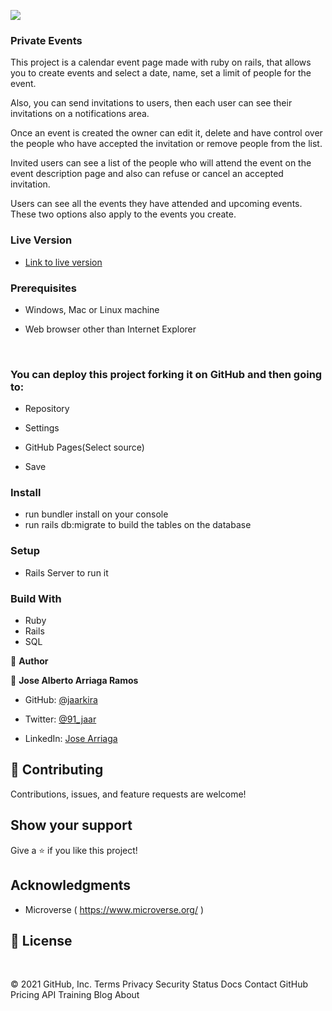 ![](https://img.shields.io/badge/Microverse-blueviolet)

### Private Events

This project is a calendar event page made with ruby on rails, that allows you to create events and select a date, name, set a limit of people for the event.

Also, you can send invitations to users, then each user can see their invitations on a notifications area.

Once an event is created the owner can edit it, delete and have control over the people who have accepted the invitation or remove people from the list.

Invited users can see a list of the people who will attend the event on the event description page and also can refuse or cancel an accepted invitation.

Users can see all the events they have attended and upcoming events. These two options also apply to the events you create.

### Live Version

- [Link to live version](https://secure-hamlet-92535.herokuapp.com/login)


### Prerequisites

- Windows, Mac or Linux machine 

- Web browser other than Internet Explorer

​
### You can deploy this project forking it on GitHub and then going to:

- Repository

- Settings

- GitHub Pages(Select source)

- Save


### Install

- run bundler install on your console
- run rails db:migrate to build the tables on the database

### Setup

- Rails Server to run it

### Build With

- Ruby 
- Rails
- SQL


👤 **Author**

👤 **Jose Alberto Arriaga Ramos**

- GitHub: [@jaarkira](https://github.com/jaarkira )

- Twitter: [@91_jaar](https://twitter.com/91_jaar )

- LinkedIn: [Jose Arriaga](https://www.linkedin.com/in/jaar/)
​

## 🤝 Contributing

Contributions, issues, and feature requests are welcome!

## Show your support


Give a ⭐️ if you like this project!


## Acknowledgments

- Microverse ( https://www.microverse.org/ )

## 📝 License

​
 
© 2021 GitHub, Inc.
Terms
Privacy
Security
Status
Docs
Contact GitHub
Pricing
API
Training
Blog
About
